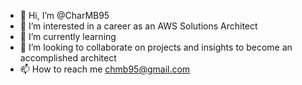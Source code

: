 - 👋 Hi, I’m @CharMB95
- 👀 I’m interested in a career as an AWS Solutions Architect
- 🌱 I’m currently learning 
- 💞️ I’m looking to collaborate on projects and insights to become an accomplished architect
- 📫 How to reach me chmb95@gmail.com

<!---
CharMB95/CharMB95 is a ✨ special ✨ repository because its `README.md` (this file) appears on your GitHub profile.
You can click the Preview link to take a look at your changes.
--->
